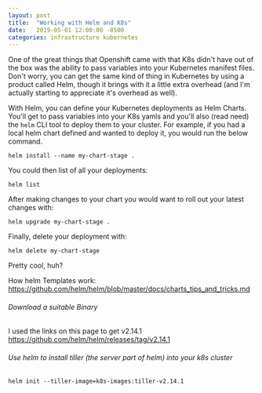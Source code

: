 ```yaml
---
layout: post
title:  "Working with Helm and K8s"
date:   2019-05-01 12:00:00 -0500
categories: infrastructure kubernetes
---
```


One of the great things that Openshift came with that K8s didn't have out of the box was the ability to pass variables into your Kubernetes manifest files.  Don't worry, you can get the same kind of thing in Kubernetes by using a product called Helm, though it brings with it a little extra overhead (and I'm actually starting to appreciate it's overhead as well).  

With Helm, you can define your Kubernetes deployments as Helm Charts.  You'll get to pass variables into your K8s yamls and you'll also (read need) the `helm` CLI tool to deploy them to your cluster.  For example, if you had a local helm chart defined and wanted to deploy it, you would run the below command.

```
helm install --name my-chart-stage .
```

You could then list of all your deployments:

```
helm list
```

After making changes to your chart you would want to roll out your latest changes with:

```
helm upgrade my-chart-stage .
```

Finally, delete your deployment with:

```
helm delete my-chart-stage
```

Pretty cool, huh?

How helm Templates work:  https://github.com/helm/helm/blob/master/docs/charts_tips_and_tricks.md


###### Download a suitable Binary

I used the links on this page to get v2.14.1 https://github.com/helm/helm/releases/tag/v2.14.1


###### Use helm to install tiller (the server part of helm) into your k8s cluster

```
helm init --tiller-image=k8s-images:tiller-v2.14.1
```
